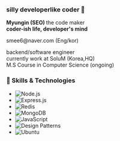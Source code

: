 ### silly developerlike coder 👋

<b>Myungin (SEO) </b> the code maker
<br>
<b>coder-ish life, developer's mind</b>
</p>
<p>
smee6@naver.com (Eng/kor)<br>
</p>
backend/software engineer <br>
currently work at SoluM (Korea,HQ) <br>
M.S Course in Computer Science (ongoing)

<br>

### 💼 Skills & Technologies
- ![Node.js](https://img.shields.io/badge/Node.js-Your%20Version-YourColor)
- ![Express.js](https://img.shields.io/badge/Express.js-Your%20Version-YourColor)
- ![Redis](https://img.shields.io/badge/redis-%23DD0031.svg?style=for-the-badge&logo=redis&logoColor=white)
- ![MongoDB](https://img.shields.io/badge/MongoDB-Your%20Version-YourColor)
- ![JavaScript](https://img.shields.io/badge/JavaScript-Your%20Version-YourColor)
- ![Design Patterns](https://img.shields.io/badge/Design%20Patterns-Your%20Expertise-YourColor)
- ![Ubuntu](https://img.shields.io/badge/Ubuntu-E95420?style=for-the-badge&logo=ubuntu&logoColor=white)
